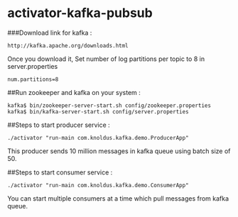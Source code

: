 # activator-kafka-pubsub

###Download link for kafka :

    http://kafka.apache.org/downloads.html

Once you download it, Set number of log partitions per topic to 8 in server.properties

    num.partitions=8

##Run zookeeper and kafka on your system : 

    kafka$ bin/zookeeper-server-start.sh config/zookeeper.properties
    kafka$ bin/kafka-server-start.sh config/server.properties 
    
##Steps to start producer service :

    ./activator "run-main com.knoldus.kafka.demo.ProducerApp"
  
  This producer sends 10 million messages in kafka queue using batch size of 50.

##Steps to start consumer service :

    ./activator "run-main com.knoldus.kafka.demo.ConsumerApp"
  
  You can start multiple consumers at a time which pull messages from kafka queue.
